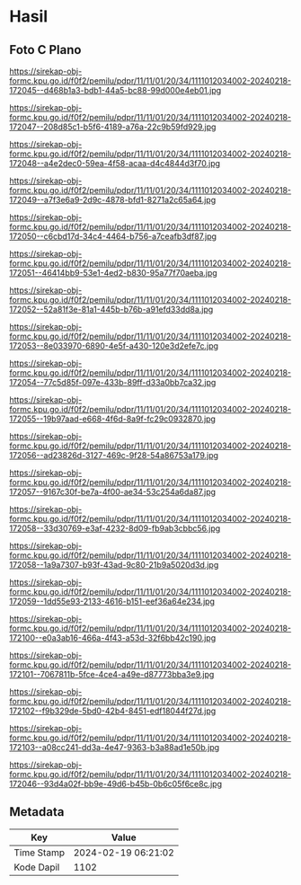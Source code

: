 # Hasil

## Foto C Plano

https://sirekap-obj-formc.kpu.go.id/f0f2/pemilu/pdpr/11/11/01/20/34/1111012034002-20240218-172045--d468b1a3-bdb1-44a5-bc88-99d000e4eb01.jpg

https://sirekap-obj-formc.kpu.go.id/f0f2/pemilu/pdpr/11/11/01/20/34/1111012034002-20240218-172047--208d85c1-b5f6-4189-a76a-22c9b59fd929.jpg

https://sirekap-obj-formc.kpu.go.id/f0f2/pemilu/pdpr/11/11/01/20/34/1111012034002-20240218-172048--a4e2dec0-59ea-4f58-acaa-d4c4844d3f70.jpg

https://sirekap-obj-formc.kpu.go.id/f0f2/pemilu/pdpr/11/11/01/20/34/1111012034002-20240218-172049--a7f3e6a9-2d9c-4878-bfd1-8271a2c65a64.jpg

https://sirekap-obj-formc.kpu.go.id/f0f2/pemilu/pdpr/11/11/01/20/34/1111012034002-20240218-172050--c6cbd17d-34c4-4464-b756-a7ceafb3df87.jpg

https://sirekap-obj-formc.kpu.go.id/f0f2/pemilu/pdpr/11/11/01/20/34/1111012034002-20240218-172051--46414bb9-53e1-4ed2-b830-95a77f70aeba.jpg

https://sirekap-obj-formc.kpu.go.id/f0f2/pemilu/pdpr/11/11/01/20/34/1111012034002-20240218-172052--52a81f3e-81a1-445b-b76b-a91efd33dd8a.jpg

https://sirekap-obj-formc.kpu.go.id/f0f2/pemilu/pdpr/11/11/01/20/34/1111012034002-20240218-172053--8e033970-6890-4e5f-a430-120e3d2efe7c.jpg

https://sirekap-obj-formc.kpu.go.id/f0f2/pemilu/pdpr/11/11/01/20/34/1111012034002-20240218-172054--77c5d85f-097e-433b-89ff-d33a0bb7ca32.jpg

https://sirekap-obj-formc.kpu.go.id/f0f2/pemilu/pdpr/11/11/01/20/34/1111012034002-20240218-172055--19b97aad-e668-4f6d-8a9f-fc29c0932870.jpg

https://sirekap-obj-formc.kpu.go.id/f0f2/pemilu/pdpr/11/11/01/20/34/1111012034002-20240218-172056--ad23826d-3127-469c-9f28-54a86753a179.jpg

https://sirekap-obj-formc.kpu.go.id/f0f2/pemilu/pdpr/11/11/01/20/34/1111012034002-20240218-172057--9167c30f-be7a-4f00-ae34-53c254a6da87.jpg

https://sirekap-obj-formc.kpu.go.id/f0f2/pemilu/pdpr/11/11/01/20/34/1111012034002-20240218-172058--33d30769-e3af-4232-8d09-fb9ab3cbbc56.jpg

https://sirekap-obj-formc.kpu.go.id/f0f2/pemilu/pdpr/11/11/01/20/34/1111012034002-20240218-172058--1a9a7307-b93f-43ad-9c80-21b9a5020d3d.jpg

https://sirekap-obj-formc.kpu.go.id/f0f2/pemilu/pdpr/11/11/01/20/34/1111012034002-20240218-172059--1dd55e93-2133-4616-b151-eef36a64e234.jpg

https://sirekap-obj-formc.kpu.go.id/f0f2/pemilu/pdpr/11/11/01/20/34/1111012034002-20240218-172100--e0a3ab16-466a-4f43-a53d-32f6bb42c190.jpg

https://sirekap-obj-formc.kpu.go.id/f0f2/pemilu/pdpr/11/11/01/20/34/1111012034002-20240218-172101--7067811b-5fce-4ce4-a49e-d87773bba3e9.jpg

https://sirekap-obj-formc.kpu.go.id/f0f2/pemilu/pdpr/11/11/01/20/34/1111012034002-20240218-172102--f9b329de-5bd0-42b4-8451-edf18044f27d.jpg

https://sirekap-obj-formc.kpu.go.id/f0f2/pemilu/pdpr/11/11/01/20/34/1111012034002-20240218-172103--a08cc241-dd3a-4e47-9363-b3a88ad1e50b.jpg

https://sirekap-obj-formc.kpu.go.id/f0f2/pemilu/pdpr/11/11/01/20/34/1111012034002-20240218-172046--93d4a02f-bb9e-49d6-b45b-0b6c05f6ce8c.jpg


## Metadata

| Key        | Value               |
| ---------- | ------------------- |
| Time Stamp | 2024-02-19 06:21:02 |
| Kode Dapil | 1102                |



